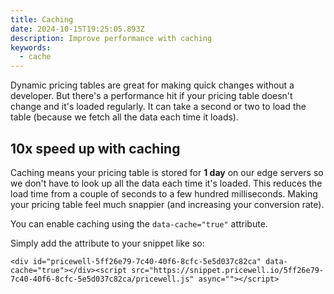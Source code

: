 ```yaml
---
title: Caching
date: 2024-10-15T19:25:05.893Z
description: Improve performance with caching
keywords:
  - cache
---
```


D﻿ynamic pricing tables are great for making quick changes without a developer. But there's a performance hit if your pricing table doesn't change and it's loaded regularly. It can take a second or two to load the table (because we fetch all the data each time it loads).

## 10x speed up with caching

C﻿aching means your pricing table is stored for **1 day** on our edge servers so we don't have to look up all the data each time it's loaded. This reduces the load time from a couple of seconds to a few hundred milliseconds. Making your pricing table feel much snappier (and increasing your conversion rate).

Y﻿ou can enable caching using the `data-cache="true"` attribute.

S﻿imply add the attribute to your snippet like so:

`﻿<div id="pricewell-5ff26e79-7c40-40f6-8cfc-5e5d037c82ca" data-cache="true"></div><script src="https://snippet.pricewell.io/5ff26e79-7c40-40f6-8cfc-5e5d037c82ca/pricewell.js" async=""></script>`

